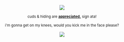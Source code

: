 
<p align="center" dir="auto">
<img src="https://files.catbox.moe/cx9t61.gif" style="max-width: 100%; "></p>

<p align="center" dir="auto">
<sub>cuds & hiding are <b><ins>appreciated.</ins></b> sign ata!</sub>

<p align="center" dir="auto">
<sub>i'm   gonna  get  on  my  knees, 
would  you  kick  me  in  the  face  please?</sub>
<p align="center" dir="auto"> 
<img src="https://i.postimg.cc/GhyBkg60/wsnh9p.gif" style="max-width: 100%; "></p>

<!--
**thequarrymen/thequarrymen** is a ✨ _special_ ✨ repository because its `README.md` (this file) appears on your GitHub profile.

Here are some ideas to get you started:

- 🔭 I’m currently working on ...
- 🌱 I’m currently learning ...
- 👯 I’m looking to collaborate on ...
- 🤔 I’m looking for help with ...
- 💬 Ask me about ...
- 📫 How to reach me: ...
- 😄 Pronouns: ...
- ⚡ Fun fact: .. 
